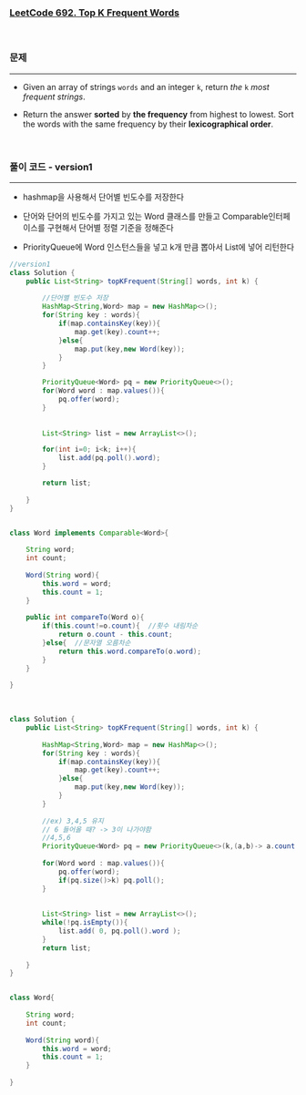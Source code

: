 ### [LeetCode 692. Top K Frequent Words](https://leetcode.com/problems/top-k-frequent-words/)

<br>

### 문제

---

- Given an array of strings `words` and an integer `k`, return *the* `k` *most frequent strings*.

- Return the answer **sorted** by **the frequency** from highest to lowest. Sort the words with the same frequency by their **lexicographical order**.

<br>

### 풀이 코드  - version1

---

- hashmap을 사용해서 단어별 빈도수를 저장한다

- 단어와 단어의 빈도수를 가지고 있는 Word 클래스를 만들고 Comparable인터페이스를 구현해서 단어별 정렬 기준을 정해준다

- PriorityQueue에 Word 인스턴스들을 넣고 k개 만큼 뽑아서 List에 넣어 리턴한다

```java
//version1
class Solution {
    public List<String> topKFrequent(String[] words, int k) {
        
        //단어별 빈도수 저장 
        HashMap<String,Word> map = new HashMap<>();
        for(String key : words){
            if(map.containsKey(key)){ 
                map.get(key).count++;
            }else{
                map.put(key,new Word(key));
            }
        }

        PriorityQueue<Word> pq = new PriorityQueue<>();
        for(Word word : map.values()){
            pq.offer(word);
        }
        
        
        List<String> list = new ArrayList<>();

        for(int i=0; i<k; i++){
            list.add(pq.poll().word);
        }

        return list;
        
    }
}


class Word implements Comparable<Word>{
    
    String word;
    int count;
    
    Word(String word){
        this.word = word;
        this.count = 1;
    }
    
    public int compareTo(Word o){
        if(this.count!=o.count){  //횟수 내림차순
            return o.count - this.count;
        }else{  //문자열 오름차순
            return this.word.compareTo(o.word);
        }
    }
    
}


```

<br>

```java
class Solution {
    public List<String> topKFrequent(String[] words, int k) {
        
        HashMap<String,Word> map = new HashMap<>();
        for(String key : words){
            if(map.containsKey(key)){ 
                map.get(key).count++;
            }else{
                map.put(key,new Word(key));
            }
        }
        
        //ex) 3,4,5 유지
        // 6 들어올 때? -> 3이 나가야함
        //4,5,6
        PriorityQueue<Word> pq = new PriorityQueue<>(k,(a,b)-> a.count!=b.count?a.count-b.count : b.word.compareTo(a.word));
        
        for(Word word : map.values()){
            pq.offer(word);
            if(pq.size()>k) pq.poll();
        }
    
        
        List<String> list = new ArrayList<>();
        while(!pq.isEmpty()){
            list.add( 0, pq.poll().word );
        }
        return list;
        
    }
}


class Word{
    
    String word;
    int count;
    
    Word(String word){
        this.word = word;
        this.count = 1;
    }
  
}
```
